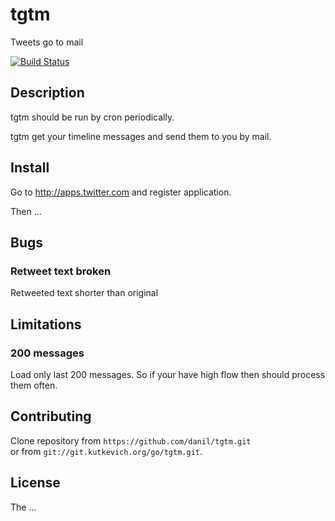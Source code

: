 # tgtm

Tweets go to mail

[![Build Status](https://travis-ci.org/danil/tgtm.svg)](https://travis-ci.org/danil/tgtm)

## Description

tgtm should be run by cron periodically.

tgtm get your timeline messages and send them to you by mail.

## Install

Go to http://apps.twitter.com and register application.

Then ...

## Bugs

### Retweet text broken

Retweeted text shorter than original

## Limitations

### 200 messages

Load only last 200 messages.
So if your have high flow then should process them often.

## Contributing

Clone repository from `https://github.com/danil/tgtm.git`  
or from `git://git.kutkevich.org/go/tgtm.git`.

## License

The ...
